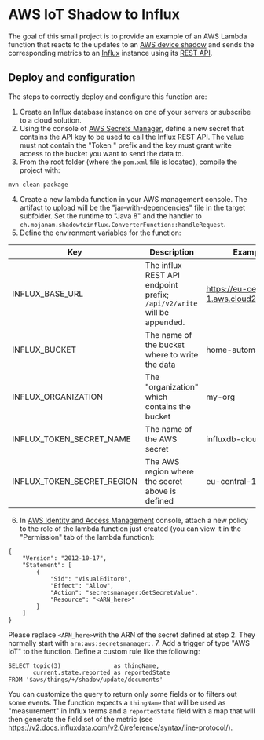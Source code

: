 # AWS IoT Shadow to Influx

The goal of this small project is to provide an example of an AWS Lambda function that reacts to the updates to an [AWS device shadow](https://docs.aws.amazon.com/iot/latest/developerguide/iot-device-shadows.html) and sends the corresponding metrics to an [Influx](https://www.influxdata.com/) instance using its [REST API](https://v2.docs.influxdata.com/v2.0/write-data/#influxdb-api).

## Deploy and configuration

The steps to correctly deploy and configure this function are:

1. Create an Influx database instance on one of your servers or subscribe to a cloud solution.
2. Using the console of [AWS Secrets Manager](https://aws.amazon.com/secrets-manager/), define a new secret that contains the API key to be used to call the Influx REST API. The value must not contain the "Token " prefix and the key must grant write access to the bucket you want to send the data to.
3. From the root folder (where the `pom.xml` file is located), compile the project with:
```
mvn clean package
```
4. Create a new lambda function in your AWS management console. The artifact to upload will be the "jar-with-dependencies" file in the target subfolder. Set the runtime to "Java 8" and the handler to `ch.mojanam.shadowtoinflux.ConverterFunction::handleRequest`.
5. Define the environment variables for the function:

|Key | Description | Example value |
|----|-------------|---------------|
|INFLUX_BASE_URL | The influx REST API endpoint prefix; `/api/v2/write` will be appended. | https://eu-central-1-1.aws.cloud2.influxdata.com/ |
| INFLUX_BUCKET | The name of the bucket where to write the data | home-automation |
| INFLUX_ORGANIZATION | The "organization" which contains the bucket | my-org |
| INFLUX_TOKEN_SECRET_NAME | The name of the AWS secret  | influxdb-cloud-api-key |
| INFLUX_TOKEN_SECRET_REGION | The AWS region where the secret above is defined | eu-central-1 |

6. In [AWS Identity and Access Management](https://aws.amazon.com/iam/) console, attach a new policy to the role of the lambda function just created (you can view it in the "Permission" tab of the lambda function):
```
{
    "Version": "2012-10-17",
    "Statement": [
        {
            "Sid": "VisualEditor0",
            "Effect": "Allow",
            "Action": "secretsmanager:GetSecretValue",
            "Resource": "<ARN_here>"
        }
    ]
}
```
Please replace `<ARN_here>`with the ARN of the secret defined at step 2. They normally start with `arn:aws:secretsmanager:`.
7. Add a trigger of type "AWS IoT" to the function.
Define a custom rule like the following:
```
SELECT topic(3)               as thingName,
       current.state.reported as reportedState
FROM '$aws/things/+/shadow/update/documents'
```
You can customize the query to return only some fields or to filters out some events. The function expects a `thingName` that will be used as "measurement" in Influx terms and a `reportedState` field with a map that will then generate the field set of the metric (see <https://v2.docs.influxdata.com/v2.0/reference/syntax/line-protocol/>).
